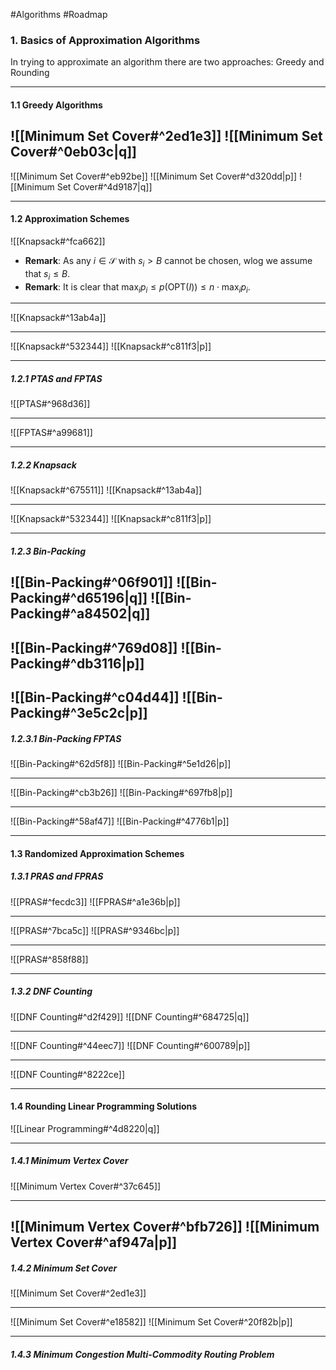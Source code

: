 #Algorithms #Roadmap 

### 1. Basics of Approximation Algorithms
In trying to approximate an algorithm there are two approaches: Greedy and Rounding

---

#### 1.1 Greedy Algorithms
![[Minimum Set Cover#^2ed1e3]]
![[Minimum Set Cover#^0eb03c|q]]
---
![[Minimum Set Cover#^eb92be]]
![[Minimum Set Cover#^d320dd|p]]
![[Minimum Set Cover#^4d9187|q]]

---
#### 1.2 Approximation Schemes
![[Knapsack#^fca662]]
- **Remark**: As any $i\in \mathcal{S}$ with $s_{i}>B$ cannot be chosen, wlog we assume that $s_{i}\leq B$.  
- **Remark**: It is clear that $\max_{i}p_{i}\leq p(\text{OPT}(I))\leq n\cdot \max_{i}p_{i}$. 
---
![[Knapsack#^13ab4a]]

---
![[Knapsack#^532344]]
![[Knapsack#^c811f3|p]]

---


##### 1.2.1 PTAS and FPTAS
![[PTAS#^968d36]]

---
![[FPTAS#^a99681]]

---

##### 1.2.2 Knapsack

![[Knapsack#^675511]]
![[Knapsack#^13ab4a]]

---
![[Knapsack#^532344]]
![[Knapsack#^c811f3|p]]

---
##### 1.2.3 Bin-Packing
![[Bin-Packing#^06f901]]
![[Bin-Packing#^d65196|q]]
![[Bin-Packing#^a84502|q]]
---
![[Bin-Packing#^769d08]]
![[Bin-Packing#^db3116|p]]
---
![[Bin-Packing#^c04d44]]
![[Bin-Packing#^3e5c2c|p]]
---
##### 1.2.3.1 Bin-Packing FPTAS
![[Bin-Packing#^62d5f8]]
![[Bin-Packing#^5e1d26|p]]

---
![[Bin-Packing#^cb3b26]]
![[Bin-Packing#^697fb8|p]]

---
![[Bin-Packing#^58af47]]
![[Bin-Packing#^4776b1|p]]

---
#### 1.3 Randomized Approximation Schemes

##### 1.3.1 PRAS and FPRAS

![[PRAS#^fecdc3]]
![[FPRAS#^a1e36b|p]]

---
![[PRAS#^7bca5c]]
![[PRAS#^9346bc|p]]

---
![[PRAS#^858f88]]

---
##### 1.3.2 DNF Counting

![[DNF Counting#^d2f429]]
![[DNF Counting#^684725|q]]

---
![[DNF Counting#^44eec7]]
![[DNF Counting#^600789|p]]

---
![[DNF Counting#^8222ce]]

---
#### 1.4 Rounding Linear Programming Solutions
![[Linear Programming#^4d8220|q]]

---
##### 1.4.1 Minimum Vertex Cover
![[Minimum Vertex Cover#^37c645]]

---
![[Minimum Vertex Cover#^bfb726]]
![[Minimum Vertex Cover#^af947a|p]]
---
##### 1.4.2 Minimum Set Cover
![[Minimum Set Cover#^2ed1e3]]

---
![[Minimum Set Cover#^e18582]]
![[Minimum Set Cover#^20f82b|p]]

---
##### 1.4.3 Minimum Congestion Multi-Commodity Routing Problem
